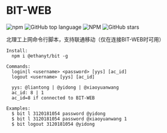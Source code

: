 # BIT-WEB
![npm](https://img.shields.io/npm/v/@ethanyt/bit.svg)
![GitHub top language](https://img.shields.io/github/languages/top/ethan-yt/BIT-WEB.svg)
![NPM](https://img.shields.io/npm/l/@ethanyt/bit.svg)
![GitHub stars](https://img.shields.io/github/stars/ethan-yt/bit-web.svg?style=social)

北理工上网命令行脚本，支持联通移动（仅在连接BIT-WEB时可用）
```
Install:
  npm i @ethanyt/bit -g
```

```
Commands:
  login|l <username> <password> [yys] [ac_id]  
  logout <username> [yys] [ac_id]             

  yys: @liantong | @yidong | @xiaoyuanwang
  ac_id: 8 | 1
  ac_id=8 if connected to BIT-WEB

Examples:
  $ bit l 3120181054 password @yidong
  $ bit l 3120181054 password @xiaoyuanwang 1
  $ bit logout 3120181054 @yidong
```